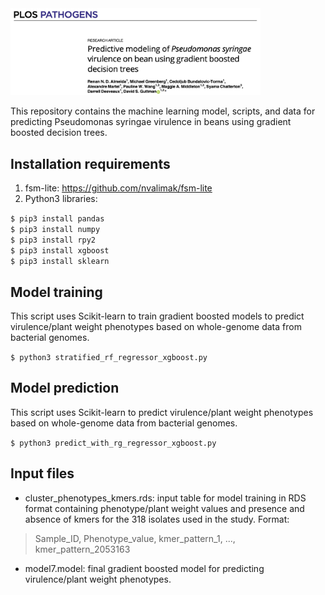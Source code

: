 <img src="publication_header.png" width="400">

This repository contains the machine learning model, scripts, and data for predicting Pseudomonas syringae virulence in beans using gradient boosted decision trees.

## Installation requirements

1. fsm-lite: https://github.com/nvalimak/fsm-lite
2. Python3 libraries:

`$ pip3 install pandas`<br>
`$ pip3 install numpy`<br>
`$ pip3 install rpy2`<br>
`$ pip3 install xgboost`<br>
`$ pip3 install sklearn`<br>

## Model training

This script uses Scikit-learn to train gradient boosted models to predict virulence/plant weight phenotypes based on whole-genome data from bacterial genomes.

`$ python3 stratified_rf_regressor_xgboost.py`<br>

## Model prediction

This script uses Scikit-learn to predict virulence/plant weight phenotypes based on whole-genome data from bacterial genomes.

`$ python3 predict_with_rg_regressor_xgboost.py`<br>

## Input files

* cluster_phenotypes_kmers.rds: input table for model training in RDS format containing phenotype/plant weight values and presence and absence of kmers for the 318 isolates used in the study. Format:

> Sample_ID, Phenotype_value, kmer_pattern_1, ..., kmer_pattern_2053163

* model7.model: final gradient boosted model for predicting virulence/plant weight phenotypes.
